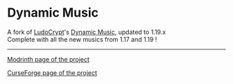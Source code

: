 # Dynamic Music
 A fork of [LudoCrypt](https://github.com/LudoCrypt)'s [Dynamic Music](https://github.com/LudoCrypt/Dynamic-Music), updated to 1.19.x  
Complete with all the new musics from 1.17 and 1.19 !

---

[Modrinth page of the project](https://modrinth.com/mod/dynamic-music-updated)

[CurseForge page of the project](https://www.curseforge.com/minecraft/mc-mods/dynamic-music-updated)
